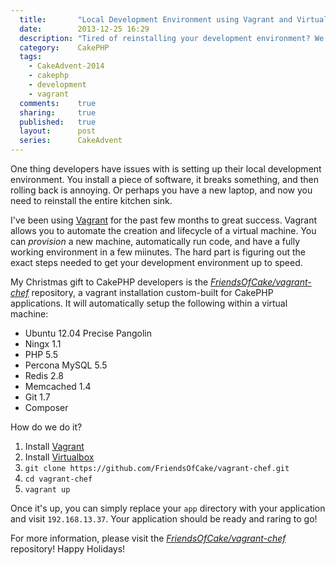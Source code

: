```yaml
---
  title:       "Local Development Environment using Vagrant and Virtualbox"
  date:        2013-12-25 16:29
  description: "Tired of reinstalling your development environment? We've created one specifically for CakePHP usage."
  category:    CakePHP
  tags:
    - CakeAdvent-2014
    - cakephp
    - development
    - vagrant
  comments:    true
  sharing:     true
  published:   true
  layout:      post
  series:      CakeAdvent
---
```


One thing developers have issues with is setting up their local development environment. You install a piece of software, it breaks something, and then rolling back is annoying. Or perhaps you have a new laptop, and now you need to reinstall the entire kitchen sink.

I've been using [Vagrant](http://www.vagrantup.com/) for the past few months to great success. Vagrant allows you to automate the creation and lifecycle of a virtual machine. You can *provision* a new machine, automatically run code, and have a fully working environment in a few miinutes. The hard part is figuring out the exact steps needed to get your development environment up to speed.

My Christmas gift to CakePHP developers is the *[FriendsOfCake/vagrant-chef](https://github.com/FriendsOfCake/vagrant-chef)* repository, a vagrant installation custom-built for CakePHP applications. It will automatically setup the following within a virtual machine:

- Ubuntu 12.04 Precise Pangolin
- Ningx 1.1
- PHP 5.5
- Percona MySQL 5.5
- Redis 2.8
- Memcached 1.4
- Git 1.7
- Composer

How do we do it?

1. Install [Vagrant](http://www.vagrantup.com/downloads.html)
2. Install [Virtualbox](https://www.virtualbox.org/wiki/Downloads)
3. `git clone https://github.com/FriendsOfCake/vagrant-chef.git`
4. `cd vagrant-chef`
5. `vagrant up`

Once it's up, you can simply replace your `app` directory with your application and visit `192.168.13.37`. Your application should be ready and raring to go!

For more information, please visit the  *[FriendsOfCake/vagrant-chef](https://github.com/FriendsOfCake/vagrant-chef)* repository! Happy Holidays!
